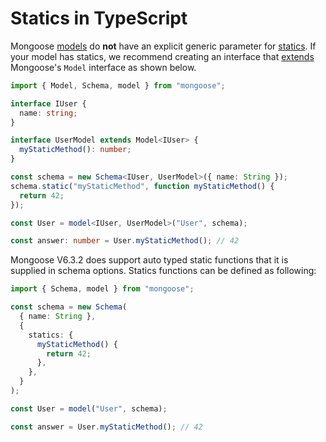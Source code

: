 # Statics in TypeScript

Mongoose [models](/docs/models.html) do **not** have an explicit generic parameter for [statics](/docs/guide.html#statics).
If your model has statics, we recommend creating an interface that [extends](https://www.typescriptlang.org/docs/handbook/interfaces.html) Mongoose's `Model` interface as shown below.

```typescript
import { Model, Schema, model } from "mongoose";

interface IUser {
  name: string;
}

interface UserModel extends Model<IUser> {
  myStaticMethod(): number;
}

const schema = new Schema<IUser, UserModel>({ name: String });
schema.static("myStaticMethod", function myStaticMethod() {
  return 42;
});

const User = model<IUser, UserModel>("User", schema);

const answer: number = User.myStaticMethod(); // 42
```

Mongoose V6.3.2 does support auto typed static functions that it is supplied in schema options.
Statics functions can be defined as following:

```typescript
import { Schema, model } from "mongoose";

const schema = new Schema(
  { name: String },
  {
    statics: {
      myStaticMethod() {
        return 42;
      },
    },
  }
);

const User = model("User", schema);

const answer = User.myStaticMethod(); // 42
```
